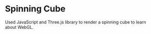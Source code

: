 # Spinning Cube

Used JavaScript and Three.js library to render a spinning cube to learn about WebGL.
